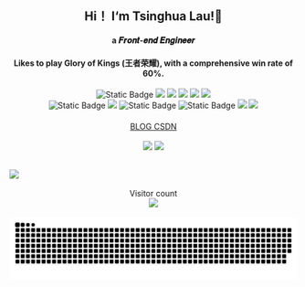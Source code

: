 ## <div align="center">Hi！ I‘m Tsinghua Lau!👋 </div>

#### <div align="center">a 𝑭𝒓𝒐𝒏𝒕-𝒆𝒏𝒅 𝑬𝒏𝒈𝒊𝒏𝒆𝒆𝒓</div>
#### <div align="center">Likes to play Glory of Kings (王者荣耀), with a comprehensive win rate of 60%.</div>
<div align="center">
 <img alt="Static Badge" src="https://img.shields.io/badge/unocss-%2398c032?logo=unocss">
  <img src="https://img.shields.io/badge/-JavaScript-f6da1c?style=flat&logo=javascript&logoColor=white">
  <img src="https://img.shields.io/badge/-TypeScript-2b6dbf?style=flat&logo=typescript&logoColor=white">
  <img src="https://img.shields.io/badge/-Vue-46b882?style=flat&logo=vue.js&logoColor=white">
  <img src="https://img.shields.io/badge/-React-00b4ce?style=flat&logo=react&logoColor=white">
  <img src="https://img.shields.io/badge/-Node.js-3C873A?style=flat&logo=Node.js&logoColor=white">
</div>
<div align="center">
  <img alt="Static Badge" src="https://img.shields.io/badge/Gulp-%234ca286?logo=gulp">
  <img src="https://img.shields.io/badge/-Webpack-%232C3A42?style=flat-square&logo=webpack">
  <img alt="Static Badge" src="https://img.shields.io/badge/Vite-%23212122?logo=vite">
  <img alt="Static Badge" src="https://img.shields.io/badge/Vtest-%235e2cb0?logo=vitest">
  <img src="https://img.shields.io/badge/-Git-ee462c?style=flat&logo=git&logoColor=white">
  <img src="https://img.shields.io/badge/-ESLint-%234B32C3?style=flat-square&logo=eslint">
</div>

#### 
<div align="center">
<a href="https://tsinghua-lau.github.io/forDocs/" target="_blank"> BLOG </a>
<a href="https://blog.csdn.net/gentleman_hua" target="_blank"> CSDN </a>
</div>

<br/>

<div align="center">
     <img align="" height="137px" src="https://github-readme-stats.vercel.app/api?username=tsinghua-lau&hide_title=true&hide_border=true&show_icons=true&include_all_commits=true&line_height=21&bg_color=0,EC6C6C,FFD479,FFFC79,73FA79&theme=graywhite" />
     <img align="" height="137px" src="https://github-readme-stats.vercel.app/api/top-langs/?username=tsinghua-lau&hide_title=true&hide_border=true&layout=compact&bg_color=0,73FA79,73FDFF,D783FF&theme=graywhite&locale=cn&card_width=240" />
</div >


<br/>

![](https://activity-graph.herokuapp.com/graph?username=tsinghua-lau&theme=vue)
<p align="center"> 
  Visitor count<br>
  <img src="https://profile-counter.glitch.me/tsinghua-lau/count.svg" />
</p>

<div align="center">
<picture>
  <source media="(prefers-color-scheme: dark)" srcset="https://raw.githubusercontent.com/tsinghua-lau/tsinghua-lau/output/github-contribution-grid-snake-dark.svg">
  <source media="(prefers-color-scheme: light)" srcset="https://raw.githubusercontent.com/tsinghua-lau/tsinghua-lau/output/github-contribution-grid-snake.svg">
  <img alt="github contribution grid snake animation" src="https://raw.githubusercontent.com/tsinghua-lau/tsinghua-lau/output/github-contribution-grid-snake.svg">
</picture>
</div>
